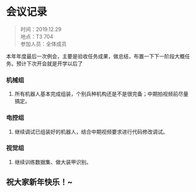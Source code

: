 # 会议记录

> 时间：2019.12.29  
> 地点：T3 704  
> 参加人员：全体成员

本年年度最后一次例会，主要是验收任务成果，做总结，布置一下下一阶段大概任务。预计下次开会就是开学以后了

### 机械组

1. 所有机器人基本完成组装，个别兵种机构还是不是很完备；中期拍视频前尽量搞定。

### 电控组

1. 继续调试已组装好的机器人，结合中期视频要求进行代码修改调试。

### 视觉组

1. 继续训练数据集、做大装甲识别。



## 祝大家新年快乐！~